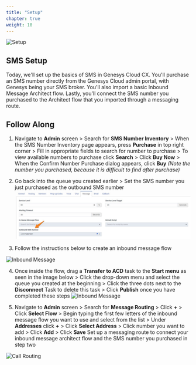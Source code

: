 ```yaml
---
title: "Setup"
chapter: true
weight: 10
---
```

![Setup](/images/SMSsetup1-768x300.jpg)

## SMS Setup
Today, we'll set up the basics of SMS in Genesys Cloud CX. You'll purchase an SMS number directly from the Genesys Cloud admin portal, with Genesys being your SMS broker. You'll also import a basic Inbound Message Architect flow. Lastly, you'll connect the SMS number you purchased to the Architect flow that you imported through a messaging route. 

## Follow Along
1. Navigate to **Admin** screen > Search for **SMS Number Inventory** > When the SMS Number Inventory page appears, press **Purchase** in top right corner > Fill in appropriate fields to search for number to purchase > To view available numbers to purchase click **Search** > Click **Buy Now** > When the Confirm Number Purchase dialog appears, click **Buy**  _(Note the number you purchased, because it is difficult to find after purchase)_

  
2. Go back into the queue you created earlier > Set the SMS number you just purchased as the outbound SMS number
    ![Queue Set Outbound SMS Number](/images/QueueSetSMSOutboundNumber.jpg)

3. Follow the instructions below to create an inbound message flow

![Inbound Message](/images/inboundmessage.jpg)

4. Once inside the flow, drag a **Transfer to ACD** task to the **Start menu** as seen in the image below > Click the drop-down menu and select the queue you created at the beginning > Click the three dots next to the **Disconnect** Task to delete this task > Click **Publish** once you have completed these steps
![Inbound Message](/images/inboundmessage1.jpg)

5. Navigate to **Admin** screen > Search for **Message Routing** > Click **+** > Click **Select Flow** > Begin typing the first few letters of the inbound message flow you want to use and select from the list > Under **Addresses** click **+** > Click **Select Address** > Click number you want to add > Click **Add** > Click **Save**
Set up a messaging route to connect your inbound message architect flow and the SMS number you purchased in step two 

![Call Routing](/images/callrouting1.jpg)